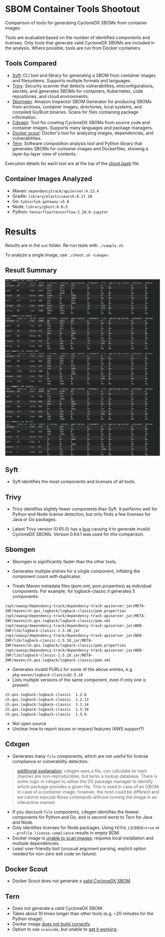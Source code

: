 # SBOM Container Tools Shootout

Comparison of tools for generating CycloneDX SBOMs from container images.

Tools are evaluated based on the number of identified components and licenses. Only tools that generate valid CycloneDX
SBOMs are included in the analysis. Where possible, tools are run from Docker containers.

## Tools Compared

- [Syft](https://github.com/anchore/syft): CLI tool and library for generating a SBOM from
  container images and filesystems. Supports multiple formats and languages.
- [Trivy](https://github.com/aquasecurity/trivy): Security scanner that detects vulnerabilities, misconfigurations,
  secrets, and generates SBOMs for containers, Kubernetes, code repositories, and cloud environments.
- [Sbomgen](https://docs.aws.amazon.com/inspector/latest/user/sbom-generator.html): Amazon Inspector SBOM Generator for
  producing SBOMs from archives, container images, directories, local systems, and compiled Go/Rust binaries. Scans for
  files containing package information.
- [Cdxgen](https://github.com/CycloneDX/cdxgen): Tool for creating CycloneDX SBOMs from source code and container
  images. Supports many languages and package managers.
- [Docker scout](https://github.com/docker/scout-cli): Docker's tool for analyzing images, dependencies, and
  vulnerabilities.
- [Tern](https://github.com/tern-tools/tern): Software composition analysis tool and Python library that generates SBOMs
  for container images and Dockerfiles, showing a layer-by-layer view of contents.

Execution details for each tool are at the top of the [shoot.bash](shoot.bash) file.

## Container Images Analyzed

- Maven: `dependencytrack/apiserver:4.13.4`
- Gradle: `library/elasticsearch:8.17.10`
- Go: `tykio/tyk-gateway:v5.8`
- Node: `library/ghost:6.0.5`
- Python: `tensorflow/tensorflow:2.20.0-jupyter`

# Results

Results are in the `out` folder. Re-run tests with `./sample.sh`.

To analyze a single image, use `./shoot.sh <image>`.

## Result Summary

![Result summary](results.png)

## Syft

- Syft identifies the most components and licenses of all tools.

## Trivy

- Trivy identifies slightly fewer components than Syft. It performs well for Python and Node license detection, but only
  finds a few licenses for Java or Go packages.

- Latest Trivy version (0.65.0) has a [bug](https://github.com/aquasecurity/trivy/issues/9300) causing it to generate
  invalid CycloneDX SBOMs. Version 0.64.1 was used for this comparison.

## Sbomgen

- Sbomgen is significantly faster than the other tools.

- Generates multiple entries for a single component, inflating the component count with duplicates.

- Treats Maven metadata files (pom.xml, pom.properties) as individual components. For example, for logback-classic it
  generates 5 components:

```
/opt/owasp/dependency-track/dependency-track-apiserver.jar/META-INF/maven/ch.qos.logback/logback-classic/pom.properties
/opt/owasp/dependency-track/dependency-track-apiserver.jar/META-INF/maven/ch.qos.logback/logback-classic/pom.xml
/opt/owasp/dependency-track/dependency-track-apiserver.jar/WEB-INF/lib/logback-classic-1.5.18.jar
/opt/owasp/dependency-track/dependency-track-apiserver.jar/WEB-INF/lib/logback-classic-1.5.18.jar/META-INF/maven/ch.qos.logback/logback-classic/pom.properties
/opt/owasp/dependency-track/dependency-track-apiserver.jar/WEB-INF/lib/logback-classic-1.5.18.jar/META-INF/maven/ch.qos.logback/logback-classic/pom.xml
```

- Generates invalid PURLs for some of the above entries, e.g. `pkg:maven/logback-classic@1.5.18`
- Lists multiple versions of the same component, even if only one is present:

```
ch.qos.logback:logback-classic  1.2.0
ch.qos.logback:logback-classic  1.2.13
ch.qos.logback:logback-classic  1.3.14
ch.qos.logback:logback-classic  1.5.18
ch.qos.logback:logback-classic  1.5.6
```

- Not open source
- Unclear how to report issues or request features (AWS support?)

## Cdxgen

- Generates many `file` components, which are not useful for license compliance or vulnerability detection.
> [additional explanation](https://github.com/CycloneDX/cdxgen/discussions/2223#discussioncomment-14308308):
> cdxgen sees a file, can calculate its hash (hashes are non-reproducible), but lacks a lookup database. There is some
> logic in cdxgen to utilise the OS package manager to identify which package provides a given file. This is used in case
> of an OBOM. In case of a container image, however, the host could be different and we cannot execute these commands
> without running the image in an interactive manner
- If you discount `file` components, cdxgen identifies the fewest components for Python and Go, and is second worst to
  Tern for Java and Node.
- Only identifies licenses for Node packages. Using `FETCH_LICENSE=true` or `--profile license-compliance` results in
  empty BOM.
- Docker image is [unable to scan images](https://github.com/CycloneDX/cdxgen/issues/2205); requires local installation
  and multiple dependencies.
- Least user-friendly tool (unusual argument parsing, explicit option needed for non-zero exit code on failure).

## Docker Scout

- Docker Scout does not generate a [valid CycloneDX SBOM](https://github.com/docker/scout-cli/issues/190).

## Tern

- Does not generate a valid CycloneDX SBOM.
- Takes about 10 times longer than other tools (e.g. ~20 minutes for the Python image).
- Docker image [does not build correctly](https://github.com/tern-tools/tern/issues/1256).
- Option to use `scancode`, but unable to [get it working](https://github.com/tern-tools/tern/issues/1258).
